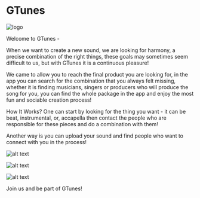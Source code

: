 # GTunes
![logo](https://lh3.googleusercontent.com/WkcExkR95mMeWNls6TXH8RotuQPV1mzCn2wBVLHE8c07MxlfQT7VLd-n7HcUYS4mFOOyoj_SHpvB4qUQAIdHvC1dxSrw4xY0jiEBZlcsySMgDC-VHajZJw_mPEeZ5klwvGEitDclZNN7jeBDWiTrq4O5qtS8GF3oSszA2hUzlPLJKN8HibDxfQAZE5ydbUHk13R7cpo3e3OwaYgKu2CNtQxpI2CW2H0T1U0N5l10kLiFf4h-9a7FN-Pb4WmcXS2Y4LvObS0w24Usm2i4ATKN-Pv_Z9XEBHrlFlhpjotQzUVH_VyDBpXz3S8JdmboG5s5J79eZWqzQwFam0Sd6Q9Q2eww1G-3fuziwDR8DHcPtom9Qdo4MPIhlql58Y2BmQMGeVB_QFSOye94d9P1wAhYrmz1cMz3-EWdLMS1TtEZFcNoIiamS2-Pkuw_a8NXEm7plekPKFNFednzAi0yDi-r1gWreNMBplq2T_LpuYLT8QKJyGYdsX0-wq-LhbxUicQYcjuo7qcmv_QpT1k5ZzIU_t0TvpIV30UiFckBHSKrdo-Y_XmA9XhimTCVfHjqcwcAD3Bty-qzbCsCx2V_lbmtnSNJj4WwAfkf-WvUX29wVWNDBBZ6d-KASHDZhGwqxSiUdfdkPS64YHO7C3fGg7-u94raBoVsIYCtyhJFTt1XKLQeTdfpLZjEPGdiGLzsAkY=w1416-h952-no?authuser=0)

Welcome to GTunes -

When we want to create a new sound, we are looking for harmony, a precise combination of the right things,
these goals may sometimes seem difficult to us, but with GTunes it is a continuous pleasure!

We came to allow you to reach the final product you are looking for,
in the app you can search for the combination that you always felt missing, whether it is finding musicians,
singers or producers who will produce the song for you, you can find the whole package in the app and enjoy the most fun and sociable creation process!

How It Works?
One can start by looking for the thing you want - it can be beat, instrumental, or, 
accapella then contact the people who are responsible for these pieces and do a combination with them!

Another way is you can upload your sound and find people who want to connect with you in the process!


![alt text](https://lh3.googleusercontent.com/hx2dafsPdb49FGpf9UpLdNwtkhvfTMkP0aK_ECY3ulFPQ68DdsVbyXAaBxUTbBdks2im0RrmDoXxbDV53VgVjsNGhOpHqkgIE3gF67IjGjSiMXceIk8uS94X7zFGtAy2C42oLV0OSv2qQ28H4lrok9xMAlMNkurvgCsw3g_ATa0LrRT4f0wX4vIottWQwgtdZ7eBSBtqbhOvRUeYerDBm1sZG5uWWZoOcjFG8z3qv63e0SkgNeOFoPOBOm_VL7e9TgcOcIjhY4Pyn1Xp0uqGjPWfOZLFIiSC6qzTFeuT-0X7JnhidGhfw-hyhXWiSsky54mMv2qE89lqLy_7veX6zQbc86jpg7DrJIDqksnXYpFtUxvpihAhU13mOToPpBDIVuQRw3uyBTnmYZamLUwcXS1bketPlDmRXE5udbvGmOpTVHXu6BA67GluMY1pU8RC5EQYPo1fhXhQKKo1uQrb7nkGHbBgzeNxNMyYTWxZWHv6ixF6hQsXFut7Oejjht6jI5dicmgIAPu6AsEuioNbNH9zKPf87iSXGlDQLnncWR1NYh-NHQ8v1ubYKPFUqaNbBKp8MJdsz0a19FsZOlxKW7cZ_sa7mg-ESwRCNrjiQkhPgmHRcyW9ueUtyEFZiw_fr5G0Rz7ww04v4o9dAyP-bnkpEP1BT5EFUpSpCH5iYifl8MaKI9npr6SQdrvDGFQ=w440-h952-no?authuser=0g)

![alt text](https://lh3.googleusercontent.com/saTeeIFnYQYHzKv7Gxd242etv2CJjwPxX3vxjEF2px9QQHCoXCnaSDg3_nwzSQis5n9cqpZP2pxDT5MVY_dirzb7IuvtO5YUiZCauusqUy-PEzGelQ3qnTszzht7QOemQDCCfztLjjHMJdPdlT9pxmEuiVJhRIpvGGEAnb834dDvV9pooBQL1aal5Xe1W863donxWRW0r41S426pL-NLDTibZ3-wmno4sDUq2FaDkuUoZRKaPr_iC-lO2b26YKgGnBmmn9IP84N_5Fix1PJPThQJhg0RBMfoDyfgQBKkzn-K_eir8MH_DyDyXI1pO06vdFxQ1ahHLWHYGwDGCEJq_k665yZzi4sq5SH_WoB2r2voT9hqexn3hZNTm0ebbr6NU315dcdP2gPhOE2NjxciZccH5aBJB5fcfYFC1nvENfV2hgLJ1Pu5GHieq442gs4d_uuwAm2HWII-7DxLDa0zhLq-9NudlJgBjuaFd4KgWBoh5N9iREJ9I8FEMFT5Dneu6DMM3fu7YvwDVYD7_WPNEwzOuk2YUdjQ_lo20lJL_gymRBoK78O-2JIpXfGHVjn1gBBxVa9K0ZHETKftFMUho8uZlCkVj5O0NgrGp1XZR-96-wSAf-nQKr65PIXKK4mgTsN791QBhhqvbKkHLFIr60CRFmAOqYLDnZjuDFon_q5KRgY9sNgNE-4vOw7CMOs=w440-h952-no?authuser=0)

![alt text](https://lh3.googleusercontent.com/UayRqLsM2jvpBQtuFVx025D2YyTn38d9Nip4-WN1teFH_jNCw_mNzLjJE0GAnVqPD3PgLtDg32Dt593OnR6OGbahh-uI5Tm-I3hCEmqoLOYP_GIGnaNyHstdR6zvAw7vQeNcLmlhn6jraTa6QCZNpIEcdYV-k-Exq2rQVMK34tpt7_QjYRNX1sVDUW7v1vqHgne2htv36S6SBVgmV6FdPg1sjGmrSfBLU4TNXDyD_iWQ-a6w9aH5eCcg0HvP84XGDgC5cfWnGwIi0PZ7UJLCGhivou1gfoIitSXDrSu119atURhA8g0-aStddaW_jKT_NGIG5ARd2pdUw36DNXhbGt-7fryu8IFJZOiYpgXdwWmpoP1KYJAaUHwAjYmt9FKWFJHkEuVTauLd2wyMuLg5FNNkjfbaBM0CMU7EhK6nHB27xPPyLCxZ9I6WzqZ4qc3tzcivtk_Hb2ftX25bnAHGlepXlmUFPq00mK1SW0B1mf9YKWdSaHPfe5CX5ro4S4M7lbvpZeUJineosYEoX6H0saRgz0a4KuhSe2P_D6_nxuw71OLRlroM2FkJxjYgsJ28BT5K1HkAFBsWf4z3u_wA0S4zD3B_s6mI5Z_CgWCLI-ComLUcELe6KFT5rlMZSxNehxyVDbKUzbgHeshfc45BL8WZHa-kP6regqlt9fPWEh5D7jRcOs0IELhoeJjbHu8=w440-h952-no?authuser=0)




Join us and be part of GTunes!
